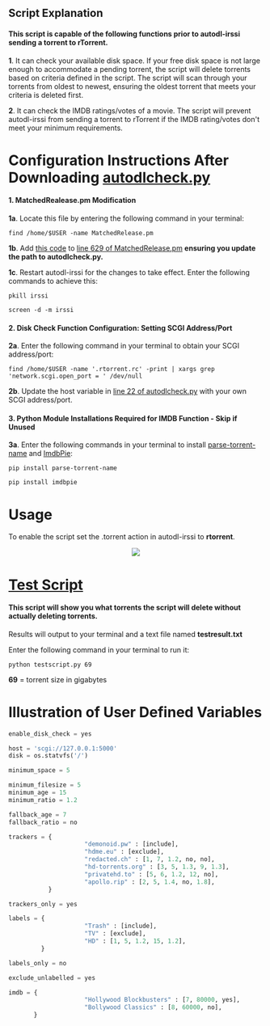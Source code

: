 ## Script Explanation

#### This script is capable of the following functions prior to autodl-irssi sending a torrent to rTorrent.

**1**. It can check your available disk space. If your free disk space is not large enough to accommodate a pending torrent, the script will delete torrents based on criteria defined in the script. The script will scan through your torrents from oldest to newest, ensuring the oldest torrent that meets your criteria is deleted first.

**2**. It can check the IMDB ratings/votes of a movie. The script will prevent autodl-irssi from sending a torrent to rTorrent if the IMDB rating/votes don't meet your minimum requirements.


# Configuration Instructions After Downloading [autodlcheck.py](https://github.com/GangaBanga/AUTODL-IRSSI-IMDB-DISK-CHECK/blob/master/autodlcheck.py)

####  1. MatchedRealease.pm Modification

**1a**. Locate this file by entering the following command in your terminal:

`find /home/$USER -name MatchedRelease.pm`

**1b**. Add [this code](https://github.com/GangaBanga/AUTODL-IRSSI-IMDB-DISK-CHECK/blob/master/MatchedRelease.pm) to [line 629 of MatchedRelease.pm](https://github.com/autodl-community/autodl-irssi/blob/35957c4258a28d467974c93155a0a1e9a2b599a4/AutodlIrssi/MatchedRelease.pm#L629) **ensuring you update the path to autodlcheck.py.**

**1c**. Restart autodl-irssi for the changes to take effect. Enter the following commands to achieve this:

`pkill irssi`

`screen -d -m irssi`

#### 2. Disk Check Function Configuration: Setting SCGI Address/Port

**2a**. Enter the following command in your terminal to obtain your SCGI address/port:

`find /home/$USER -name '.rtorrent.rc' -print | xargs grep 'network.scgi.open_port = ' /dev/null`

**2b**. Update the host variable in [line 22 of autodlcheck.py](https://github.com/GangaBanga/AUTODL-IRSSI-IMDB-DISK-CHECK/blob/master/autodlcheck.py#L22) with your own SCGI address/port.

#### 3. Python Module Installations Required for IMDB Function - Skip if Unused

**3a**. Enter the following commands in your terminal to install [parse-torrent-name](https://github.com/divijbindlish/parse-torrent-name) and [ImdbPie](https://github.com/richardARPANET/imdb-pie):

`pip install parse-torrent-name`

`pip install imdbpie`

# Usage

To enable the script set the .torrent action in autodl-irssi to **rtorrent**.

<p align="center">
  <img src="https://cdn.pbrd.co/images/HoXZLSN.png">
</p>

# [Test Script](https://github.com/GangaBanga/AUTODL-IRSSI-IMDB-DISK-CHECK/blob/master/testscript.py)

#### This script will show you what torrents the script will delete without actually deleting torrents.

Results will output to your terminal and a text file named **testresult.txt**

Enter the following command in your terminal to run it:

`python testscript.py 69`

**69** = torrent size in gigabytes

# Illustration of User Defined Variables 

```python
enable_disk_check = yes

host = 'scgi://127.0.0.1:5000'
disk = os.statvfs('/')

minimum_space = 5

minimum_filesize = 5
minimum_age = 15
minimum_ratio = 1.2

fallback_age = 7
fallback_ratio = no

trackers = {
                     "demonoid.pw" : [include],
                     "hdme.eu" : [exclude],
                     "redacted.ch" : [1, 7, 1.2, no, no],
                     "hd-torrents.org" : [3, 5, 1.3, 9, 1.3],
                     "privatehd.to" : [5, 6, 1.2, 12, no],
                     "apollo.rip" : [2, 5, 1.4, no, 1.8],
           }

trackers_only = yes

labels = {
                     "Trash" : [include],
                     "TV" : [exclude],
                     "HD" : [1, 5, 1.2, 15, 1.2],
         }

labels_only = no

exclude_unlabelled = yes

imdb = {
                     "Hollywood Blockbusters" : [7, 80000, yes],
                     "Bollywood Classics" : [8, 60000, no],               
       }
```
